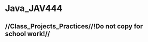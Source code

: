 # Java_JAV444
//Class_Projects_Practices//!Do not copy for school work!//
----------------------------------------------------------
